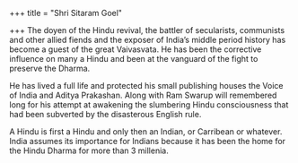 +++
title = "Shri Sitaram Goel"

+++
The doyen of the Hindu revival, the battler of secularists, communists
and other allied fiends and the exposer of India’s middle period history
has become a guest of the great Vaivasvata. He has been the corrective
influence on many a Hindu and been at the vanguard of the fight to
preserve the Dharma.

He has lived a full life and protected his small publishing houses the
Voice of India and Aditya Prakashan. Along with Ram Swarup will
remembered long for his attempt at awakening the slumbering Hindu
consciousness that had been subverted by the disasterous English rule.

A Hindu is first a Hindu and only then an Indian, or Carribean or
whatever. India assumes its importance for Indians because it has been
the home for the Hindu Dharma for more than 3 millenia.
